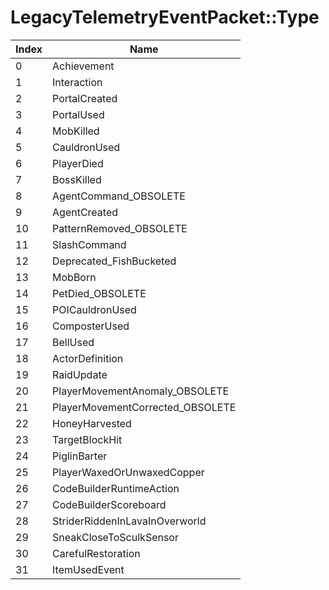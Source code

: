 # LegacyTelemetryEventPacket::Type

Index | Name
--- | ---
0 | Achievement
1 | Interaction
2 | PortalCreated
3 | PortalUsed
4 | MobKilled
5 | CauldronUsed
6 | PlayerDied
7 | BossKilled
8 | AgentCommand_OBSOLETE
9 | AgentCreated
10 | PatternRemoved_OBSOLETE
11 | SlashCommand
12 | Deprecated_FishBucketed
13 | MobBorn
14 | PetDied_OBSOLETE
15 | POICauldronUsed
16 | ComposterUsed
17 | BellUsed
18 | ActorDefinition
19 | RaidUpdate
20 | PlayerMovementAnomaly_OBSOLETE
21 | PlayerMovementCorrected_OBSOLETE
22 | HoneyHarvested
23 | TargetBlockHit
24 | PiglinBarter
25 | PlayerWaxedOrUnwaxedCopper
26 | CodeBuilderRuntimeAction
27 | CodeBuilderScoreboard
28 | StriderRiddenInLavaInOverworld
29 | SneakCloseToSculkSensor
30 | CarefulRestoration
31 | ItemUsedEvent